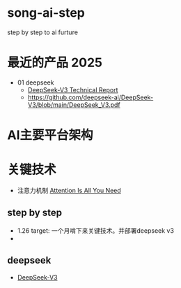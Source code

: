# song-ai-step
step by step to ai furture


# 最近的产品 2025
- 01 deepseek
  - [DeepSeek-V3 Technical Report](https://arxiv.org/pdf/2412.19437)
  - https://github.com/deepseek-ai/DeepSeek-V3/blob/main/DeepSeek_V3.pdf

# AI主要平台架构


# 关键技术
- 注意力机制 [Attention Is All You Need](https://arxiv.org/pdf/1706.03762)

## step by step
-  1.26 target: 一个月啃下来关键技术。并部署deepseek v3
-  

## deepseek
- [DeepSeek-V3](https://github.com/deepseek-ai/DeepSeek-V3)